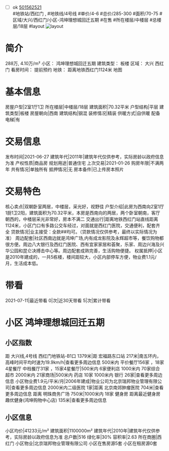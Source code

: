 - [ ] ok [501562521](https://bj.5i5j.com/ershoufang/501562521.html)  
 #地铁站/西红门 ,  #地铁线/4号线
#单价/4-6 #总价/285-300 #面积/70-75   #区域/大兴/西红门/小区-鸿坤理想城回迁五期 #在售 #所在楼层/中楼层 #总楼层/18层 #layout 
![layout](http://image2a.5i5j.com/bdir/layout/39b3dbc5fccf4302a6224b2eb6ad46e3.jpg_P5.jpg) 
# 简介 
 288万,  4.10万/m² 
小区： 鸿坤理想城回迁五期
建筑类型： 板楼
区域： 大兴 西红门
看房时间： 提前预约
地铁： 距离地铁西红门1124米 地图
# 基本信息 
 房屋户型|2室1厅1卫
所在楼层|中楼层/18层
建筑面积|70.32平米
户型结构|平层
建筑类型|板楼
房屋朝向|西南
建筑结构|钢混
装修情况|精装
供暖方式|自供暖
配备电梯|有
# 交易信息 
 发布时间|2021-06-27
建筑年代|2011年|建筑年代仅供参考，实际房龄以政府信息为准
产权性质|商品房
规划用途|普通住宅
上次交易|2021-01-26
购房年限|不满两年
共有情况|单独所有
抵押情况|无
房本备件|已上传房本照片
# 交易特色 
 核心卖点|双朝卧室两居，中楼层，采光好，视野佳
户型介绍|此房为西南向2室1厅1厨1卫2阳，建筑面积为70.32平米，本房是西南向的两居，两个卧室朝南，客厅朝西的，中楼层采光非常好，房本不满二
交通出行|距离地铁西红门站直线距离1124米，小区门口有多路公交车经过，对面就是西红门医院，交通便利，配套齐全
贷款情况|业主接受：全款##均可。（贷款情况仅供参考，最终以实际情况为准）
周边配套|社区西南边就是鸿坤广场,内有成龙影院及永辉超市等，餐饮购物都很方便。周边八大银行及西红门医院、西有宜家家居和荟聚，乐家、周边兴海及兴华公园和昆仑决搏击中心等。周边配套成熟完善，生活购物便捷。
权属抵押|小区是2010年建成的，一共5栋楼，楼间距较大，小区内部停车方便，物业费1.1元/月，生活成本低。
# 带看 
 2021-07-11|最近带看	 0|次|近30天带看	 5|次|累计带看
# 小区 鸿坤理想城回迁五期
## 小区指数 
 距 大兴线,4号线 西红门地铁站-B1口 1379米|距 宏福路东口站 217米|南五环内， 高峰时间平均时速为19.9km/h|查看更多周边信息
500米内 平价餐厅156家 ，18家4星餐厅
中档餐厅31家 ，15家4星餐厅|500米内 6家便利店
1000米内 70家综合超市
2000米内 21家商场|500米内 药店 10家
1000米内 银行 26家|查看更多周边信息
小区物业费1.9元/平米/月|2006年建成|物业公司为北京瑞邦物业管理有限公司|查看更多周边信息
2000米内二级医院 1家|距离 北京南郊肿瘤医院  704米|查看更多周边信息
距离 明珠商务广场 750米|1000米内 18家 健身房
距离最近健身房趣优健身(鸿坤购物中心店) 135米|查看更多周边信息
## 小区信息 
 小区均价|41233元/m²
建筑面积|1100000m²
建筑年代|2010年|建筑年代仅供参考，实际房龄以政府信息为准
总户数|516
绿化率|30%
容积率|2.63
所在商圈|西红门
小区物业|北京瑞邦物业管理有限公司
小区在售房源5套
小区在租房源0套
